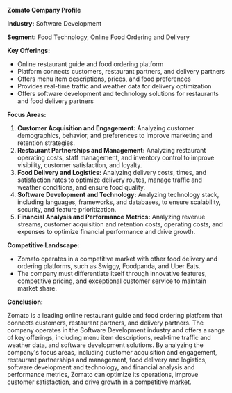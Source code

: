 **Zomato Company Profile**

**Industry:** Software Development

**Segment:** Food Technology, Online Food Ordering and Delivery

**Key Offerings:**

* Online restaurant guide and food ordering platform
* Platform connects customers, restaurant partners, and delivery partners
* Offers menu item descriptions, prices, and food preferences
* Provides real-time traffic and weather data for delivery optimization
* Offers software development and technology solutions for restaurants and food delivery partners

**Focus Areas:**

1. **Customer Acquisition and Engagement:** Analyzing customer demographics, behavior, and preferences to improve marketing and retention strategies.
2. **Restaurant Partnerships and Management:** Analyzing restaurant operating costs, staff management, and inventory control to improve visibility, customer satisfaction, and loyalty.
3. **Food Delivery and Logistics:** Analyzing delivery costs, times, and satisfaction rates to optimize delivery routes, manage traffic and weather conditions, and ensure food quality.
4. **Software Development and Technology:** Analyzing technology stack, including languages, frameworks, and databases, to ensure scalability, security, and feature prioritization.
5. **Financial Analysis and Performance Metrics:** Analyzing revenue streams, customer acquisition and retention costs, operating costs, and expenses to optimize financial performance and drive growth.

**Competitive Landscape:**

* Zomato operates in a competitive market with other food delivery and ordering platforms, such as Swiggy, Foodpanda, and Uber Eats.
* The company must differentiate itself through innovative features, competitive pricing, and exceptional customer service to maintain market share.

**Conclusion:**

Zomato is a leading online restaurant guide and food ordering platform that connects customers, restaurant partners, and delivery partners. The company operates in the Software Development industry and offers a range of key offerings, including menu item descriptions, real-time traffic and weather data, and software development solutions. By analyzing the company's focus areas, including customer acquisition and engagement, restaurant partnerships and management, food delivery and logistics, software development and technology, and financial analysis and performance metrics, Zomato can optimize its operations, improve customer satisfaction, and drive growth in a competitive market.